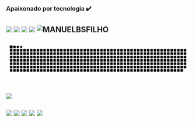 
### Apaixonado por tecnologia ✔️ 
 <h2
 <a href = "mailto:mbsfilho.engenharia@gmail.com"><img src="https://img.shields.io/badge/-Gmail-%23333?style=for-the-badge&logo=gmail&logoColor=white" target="_blank"></a>
 <a href="https://linkedin.com/in/manuel-borges-b826a727/" target="_blank"><img src="https://img.shields.io/badge/-LinkedIn-%230077B5?style=for-the-badge&logo=linkedin&logoColor=white" target="_blank"></a>
 <a href="https://twitter.com/ManuelBSFilho/" target="_blank"><img src="https://img.shields.io/badge/-twitter-%230077B5?style=for-the-badge&logo=twitter&logoColor=white"target="_blank"></a>
<a href = "https://api.whatsapp.com/send?phone=5571996521211&text=Como%20vai%3F"><img src="https://img.shields.io/badge/WhatsApp-25D366?style=for-the-badge&logo=whatsapp&logoColor=white" target="_blank"></a>
<img height="30" src="https://komarev.com/ghpvc/?username=MANUELBSFILHO&color=blue" alt="MANUELBSFILHO"/>
 
![Snake animation](https://github.com/manuelbsfilho/manuelbsfilho/blob/output/github-contribution-grid-snake.svg)

 <p align = "left">
  <img src = "https://github-readme-streak-stats.herokuapp.com?user=manuelbsfilho&theme=radical&hide_border=falso" width = 400>
 </p>
 <img src="https://img.shields.io/badge/HTML-323330?style=for-the-badge&logo=html5&logoColor=white)"</a>
 <img src="https://img.shields.io/badge/CSS-323330?&style=for-the-badge&logo=css3&logoColor=white"</a>
 <img src="https://img.shields.io/badge/JavaScript-323330?style=for-the-badge&logo=javascript&logoColor=F7DF1E"</a>
 <img src="https://img.shields.io/badge/C%23-323330?style=for-the-badge&logo=c-sharp&logoColor=white"</a>
 <img src="https://img.shields.io/badge/Java-323330?style=for-the-badge&logo=java&logoColor=white"</a>
</div>
